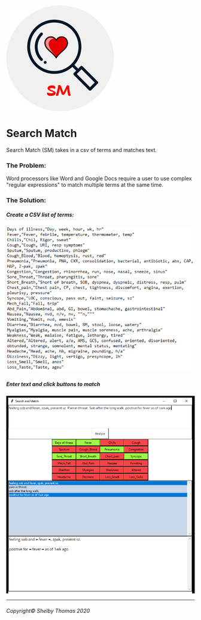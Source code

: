 ![SM Logo](images/logo-sms.png)
# Search Match

Search Match (SM) takes in a csv of terms and matches text. 

### The Problem:
Word processors like Word and Google Docs require a user to use complex "regular expressions" to match multiple terms at the same time.


### The Solution:
##### Create a CSV list of terms:

![SM Terms](images/terms-sm.png)


##### Enter text and click buttons to match


![SM Results](images/result-sm.png)

- - -
###### Copyright© Shelby Thomas 2020


